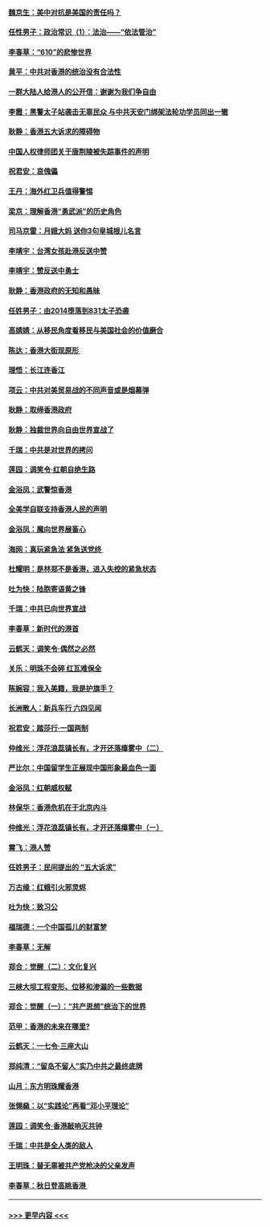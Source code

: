 #### [魏京生：美中对抗是美国的责任吗？](../pages/nsc993/n11500723.md?t=09051322) 
#### [任性男子：政治常识（1）：法治——“依法管治”](../pages/nsc993/n11500791.md?t=09051322) 
#### [李春草：“610”的悲惨世界](../pages/nsc993/n11501141.md?t=09051322) 
#### [黄平：中共对香港的统治没有合法性](../pages/nsc993/n11499473.md?t=09051322) 
#### [一群大陆人给港人的公开信：谢谢为我们争自由](../pages/nsc993/n11500402.md?t=09051322) 
#### [李霞：黑警太子站袭击无辜民众 与中共天安门绑架法轮功学员同出一辙](../pages/nsc993/n11499805.md?t=09051322) 
#### [耿静：香港五大诉求的障碍物](../pages/nsc993/n11497578.md?t=09051322) 
#### [中国人权律师团关于唐荆陵被失踪事件的声明](../pages/nsc993/n11500014.md?t=09051322) 
#### [祝君安：哀傀儡](../pages/nsc993/n11499776.md?t=09051322) 
#### [王丹：海外红卫兵值得警惕](../pages/nsc993/n11498138.md?t=09051322) 
#### [梁京：理解香港“勇武派”的历史角色](../pages/nsc993/n11498006.md?t=09051322) 
#### [司马京雷：月娥大妈  送你3句皇城根儿名言](../pages/nsc993/n11497885.md?t=09051322) 
#### [李靖宇：台湾女孩赴港反送中赞](../pages/nsc993/n11497721.md?t=09051322) 
#### [李靖宇：赞反送中勇士](../pages/nsc993/n11497452.md?t=09051322) 
#### [耿静：香港政府的无知和愚昧](../pages/nsc993/n11494238.md?t=09051322) 
#### [任姓男子：由2014堕落到831太子恐袭](../pages/nsc993/n11496683.md?t=09051322) 
#### [高婧婧：从移民角度看移民与美国社会的价值磨合](../pages/nsc993/n11495757.md?t=09051322) 
#### [陈达：香港大街现原形 ](../pages/nsc993/n11495441.md?t=09051322) 
#### [理悟：长江连香江](../pages/nsc993/n11495377.md?t=09051322) 
#### [项云：中共对美贸易战的不同声音或是烟幕弹](../pages/nsc993/n11494929.md?t=09051322) 
#### [耿静：取缔香港政府](../pages/nsc993/n11494218.md?t=09051322) 
#### [耿静：独裁世界向自由世界宣战了](../pages/nsc993/n11494190.md?t=09051322) 
#### [千瑞：中共是对世界的拷问](../pages/nsc993/n11493021.md?t=09051322) 
#### [莲园：调笑令‧红朝自绝生路](../pages/nsc993/n11493011.md?t=09051322) 
#### [金浴凤：武警惊香港](../pages/nsc993/n11492994.md?t=09051322) 
#### [全美学自联支持香港人民的声明](../pages/nsc993/n11492630.md?t=09051322) 
#### [金浴凤：魔向世界展畜心](../pages/nsc993/n11492599.md?t=09051322) 
#### [海网：真玩紧急法 紧急送党终 ](../pages/nsc993/n11492535.md?t=09051322) 
#### [杜耀明：是林郑不是香港，进入失控的紧急状态](../pages/nsc993/n11491420.md?t=09051322) 
#### [吐为快：陆胞寄语黄之锋](../pages/nsc993/n11491117.md?t=09051322) 
#### [千瑞：中共已向世界宣战](../pages/nsc993/n11490123.md?t=09051322) 
#### [李春草：新时代的港首](../pages/nsc993/n11489864.md?t=09051322) 
#### [云鹤天：调笑令·偶然之必然](../pages/nsc993/n11489701.md?t=09051322) 
#### [关乐：明珠不会碎 红瓦难保全](../pages/nsc993/n11489647.md?t=09051322) 
#### [陈婉容：我入美籍，我是护旗手？](../pages/nsc993/n11487908.md?t=09051322) 
#### [长洲散人：新兵车行 六四见闻](../pages/nsc993/n11487729.md?t=09051322) 
#### [祝君安：踏莎行‧一国两制](../pages/nsc993/n11487699.md?t=09051322) 
#### [仲维光：浮花浪蕊镇长有，才开还落瘴雾中（二）](../pages/nsc993/n11483286.md?t=09051322) 
#### [严比尔：中国留学生正展现中国形象最血色一面](../pages/nsc993/n11485145.md?t=09051322) 
#### [金浴凤：红朝威权赋](../pages/nsc993/n11485191.md?t=09051322) 
#### [林保华：香港危机在于北京内斗](../pages/nsc993/n11484593.md?t=09051322) 
#### [仲维光：浮花浪蕊镇长有，才开还落瘴雾中（ㄧ）](../pages/nsc993/n11483259.md?t=09051322) 
#### [霄飞：港人赞](../pages/nsc993/n11482957.md?t=09051322) 
#### [任姓男子：民间提出的 “五大诉求”](../pages/nsc993/n11482897.md?t=09051322) 
#### [万古缘：红蛾引火邪灵烬](../pages/nsc993/n11482886.md?t=09051322) 
#### [吐为快：致习公](../pages/nsc993/n11482867.md?t=09051322) 
#### [福瑞德：一个中国孤儿的财富梦](../pages/nsc993/n11482817.md?t=09051322) 
#### [李春草：无解](../pages/nsc993/n11482791.md?t=09051322) 
#### [郑合：觉醒（二）：文化复兴](../pages/nsc993/n11478025.md?t=09051322) 
#### [三峡大坝工程变形、位移和渗漏的一些数据](../pages/nsc993/n11478232.md?t=09051322) 
#### [郑合：觉醒（一）：“共产思想”统治下的世界](../pages/nsc993/n11477663.md?t=09051322) 
#### [范甲：香港的未来在哪里?](../pages/nsc993/n11477249.md?t=09051322) 
#### [云鹤天：一七令·三座大山](../pages/nsc993/n11477192.md?t=09051322) 
#### [郑纯清：“留岛不留人”实乃中共之最终底牌](../pages/nsc993/n11476160.md?t=09051322) 
#### [山月：东方明珠耀香港](../pages/nsc993/n11476077.md?t=09051322) 
#### [张翎燊：以“实践论”再看“邓小平理论”](../pages/nsc993/n11475733.md?t=09051322) 
#### [莲园：调笑令‧香港敲响灭共钟](../pages/nsc993/n11475723.md?t=09051322) 
#### [千瑞：中共是全人类的敌人](../pages/nsc993/n11475329.md?t=09051322) 
#### [王明珠：替无辜被共产党枪决的父亲发声](../pages/nsc993/n11474570.md?t=09051322) 
#### [李春草：秋日登高眺香港 ](../pages/nsc993/n11474491.md?t=09051322) 

----
#### [ >>> 更早内容 <<< ](../indexes/nsc993-earlier.md)
